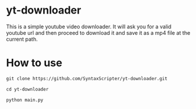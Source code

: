 # yt-downloader
This is a simple youtube video downloader. It will ask you for a valid youtube url and then proceed to download it and save it as a mp4 file at the current path.

# How to use

```markdown
git clone https://github.com/SyntaxScripter/yt-downloader.git
```
```markdown
cd yt-downloader
```
```markdown
python main.py
```

